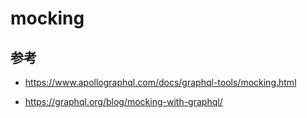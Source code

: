 # mocking

## 参考

- https://www.apollographql.com/docs/graphql-tools/mocking.html

- https://graphql.org/blog/mocking-with-graphql/

